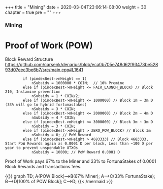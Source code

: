 +++
title = "Mining"
date = 2020-03-04T23:06:14-08:00
weight = 30
chapter = true
pre = "<b></b>"
+++

### Mining

# Proof of Work (POW)

Block Reward Structure  
https://github.com/carsenk/denarius/blob/eca0b705e748d62f93473be52893d07eec3be6b7/src/main.cpp#L1641
```
        if (pindexBest->nHeight == 1)
            nSubsidy = 1000000 * COIN;  // 10% Premine
        else if (pindexBest->nHeight <= FAIR_LAUNCH_BLOCK) // Block 210, Instamine prevention
            nSubsidy = 1 * COIN/2;
        else if (pindexBest->nHeight <= 1000000) // Block 1m ~ 3m D (33% will go to hybrid fortunastakes)
            nSubsidy = 3 * COIN;
        else if (pindexBest->nHeight <= 2000000) // Block 2m ~ 4m D
            nSubsidy = 4 * COIN;
        else if (pindexBest->nHeight <= 3000000) // Block 3m ~ 3m D
            nSubsidy = 3 * COIN;
        else if (pindexBest->nHeight > ZERO_POW_BLOCK) // Block 3m
            nSubsidy = 0; // PoW Reward 
        else if (pindexBest->nHeight > 4683333) // Block 4683333, Start PoW Rewards again as 0.0001 D per block, Less than ~100 D per year to prevent unspendable UTXOs
            nSubsidy = 10000; // PoW Reward 0.0001 D
```
Proof of Work pays 67% to the Miner and 33% to FortunaStakes of 0.0001 Block Rewards and transactions fees.

{{<mermaid align="left">}}
graph TD;
    A{POW Block}-->B(67% Miner);
    A-->C(33% FortunaStake);
    B-->D[100% of POW Block];
    C-->D;
{{< /mermaid >}}
